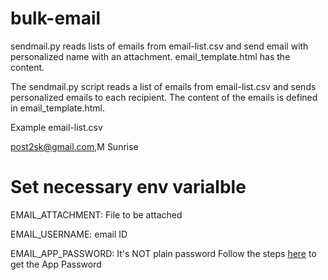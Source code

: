 # bulk-email

sendmail.py reads lists of emails from email-list.csv and send email with personalized name with an attachment. email_template.html has the content.

The sendmail.py script reads a list of emails from email-list.csv and sends personalized emails to each recipient. The content of the emails is defined in email_template.html.

Example email-list.csv

post2sk@gmail.com,M Sunrise

# Set necessary env varialble

EMAIL_ATTACHMENT: File to be attached

EMAIL_USERNAME: email ID

EMAIL_APP_PASSWORD: It's NOT plain password
Follow the steps [here](https://support.google.com/accounts/answer/185833?visit_id=638631829327093147-1159351658&p=InvalidSecondFactor&rd=1) to get the App Password
